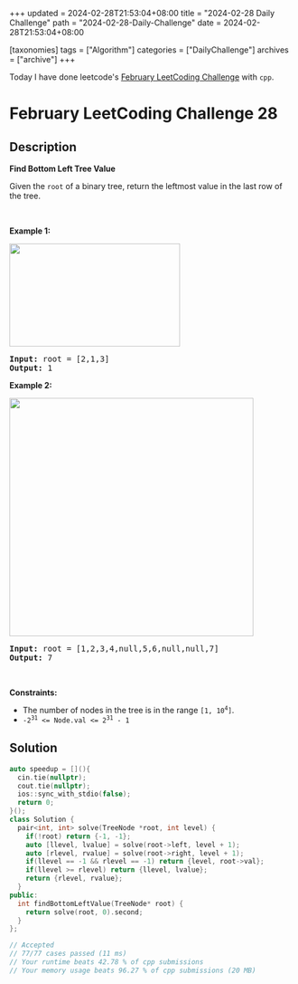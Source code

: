 +++
updated = 2024-02-28T21:53:04+08:00
title = "2024-02-28 Daily Challenge"
path = "2024-02-28-Daily-Challenge"
date = 2024-02-28T21:53:04+08:00

[taxonomies]
tags = ["Algorithm"]
categories = ["DailyChallenge"]
archives = ["archive"]
+++

Today I have done leetcode's [February LeetCoding Challenge](https://leetcode.com/problems/find-bottom-left-tree-value/) with `cpp`.

<!-- more -->

# February LeetCoding Challenge 28

## Description

**Find Bottom Left Tree Value**

<p>Given the <code>root</code> of a binary tree, return the leftmost value in the last row of the tree.</p>

<p>&nbsp;</p>
<p><strong class="example">Example 1:</strong></p>
<img alt="" src="https://assets.leetcode.com/uploads/2020/12/14/tree1.jpg" style="width: 302px; height: 182px;" />
<pre>
<strong>Input:</strong> root = [2,1,3]
<strong>Output:</strong> 1
</pre>

<p><strong class="example">Example 2:</strong></p>
<img alt="" src="https://assets.leetcode.com/uploads/2020/12/14/tree2.jpg" style="width: 432px; height: 421px;" />
<pre>
<strong>Input:</strong> root = [1,2,3,4,null,5,6,null,null,7]
<strong>Output:</strong> 7
</pre>

<p>&nbsp;</p>
<p><strong>Constraints:</strong></p>

<ul>
	<li>The number of nodes in the tree is in the range <code>[1, 10<sup>4</sup>]</code>.</li>
	<li><code>-2<sup>31</sup> &lt;= Node.val &lt;= 2<sup>31</sup> - 1</code></li>
</ul>


## Solution

``` cpp
auto speedup = [](){
  cin.tie(nullptr);
  cout.tie(nullptr);
  ios::sync_with_stdio(false);
  return 0;
}();
class Solution {
  pair<int, int> solve(TreeNode *root, int level) {
    if(!root) return {-1, -1};
    auto [llevel, lvalue] = solve(root->left, level + 1);
    auto [rlevel, rvalue] = solve(root->right, level + 1);
    if(llevel == -1 && rlevel == -1) return {level, root->val};
    if(llevel >= rlevel) return {llevel, lvalue};
    return {rlevel, rvalue};
  }
public:
  int findBottomLeftValue(TreeNode* root) {
    return solve(root, 0).second;
  }
};

// Accepted
// 77/77 cases passed (11 ms)
// Your runtime beats 42.78 % of cpp submissions
// Your memory usage beats 96.27 % of cpp submissions (20 MB)
```
